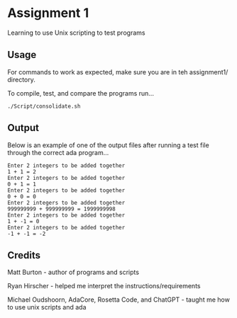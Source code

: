 # Assignment 1
Learning to use Unix scripting to test programs

## Usage
For commands to work as expected, make sure you are in teh assignment1/ directory.

To compile, test, and compare the programs run...
```
./Script/consolidate.sh
```
## Output
Below is an example of one of the output files after running a test file through the correct ada program...
```
Enter 2 integers to be added together
1 + 1 = 2
Enter 2 integers to be added together
0 + 1 = 1
Enter 2 integers to be added together
0 + 0 = 0
Enter 2 integers to be added together
999999999 + 999999999 = 1999999998
Enter 2 integers to be added together
1 + -1 = 0
Enter 2 integers to be added together
-1 + -1 = -2
```

## Credits
Matt Burton - author of programs and scripts

Ryan Hirscher - helped me interpret the instructions/requirements

Michael Oudshoorn, AdaCore, Rosetta Code, and ChatGPT - taught me how to use unix scripts and ada
